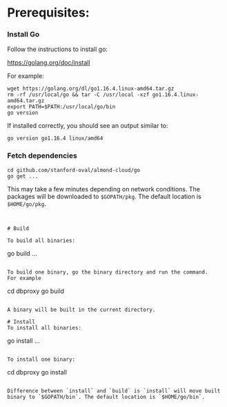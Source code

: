 # Prerequisites:

### Install Go 
Follow the instructions to install go:

https://golang.org/doc/install

For example:
```
wget https://golang.org/dl/go1.16.4.linux-amd64.tar.gz
rm -rf /usr/local/go && tar -C /usr/local -xzf go1.16.4.linux-amd64.tar.gz
export PATH=$PATH:/usr/local/go/bin
go version
```
If installed correctly, you should see an output similar to:

```
go version go1.16.4 linux/amd64

```

### Fetch dependencies

```
cd github.com/stanford-oval/almond-cloud/go
go get ...
```

This may take a few minutes depending on network conditions. The packages will be
downloaded to `$GOPATH/pkg`. The default location is `$HOME/go/pkg`.
```


# Build

To build all binaries: 

```
go build ...
```

To build one binary, go the binary directory and run the command.
For example

```
cd dbproxy
go build
```

A binary will be built in the current directory.

# Install
To install all binaries:
```
go install ...
```

To install one binary:
```
cd dbproxy
go install
```

Difference between `install` and `build` is `install` will move built binary to `$GOPATH/bin`. The default location is `$HOME/go/bin`.